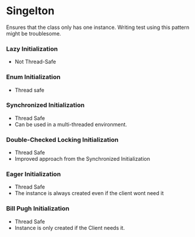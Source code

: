 # Singelton
Ensures that the class only has one instance.
Writing test using this pattern might be troublesome.

### Lazy Initialization
* Not Thread-Safe

### Enum Initialization
* Thread safe

### Synchronized Initialization
* Thread Safe
* Can be used in a multi-threaded environment.

### Double-Checked Locking Initialization
* Thread Safe
* Improved approach from the Synchronized Initialization

### Eager Initialization
* Thread Safe
* The instance is always created even if the client wont need it

### Bill Pugh Initialization
* Thread Safe 
* Instance is only created if the Client needs it.
